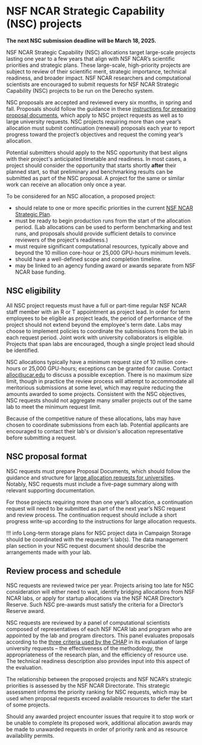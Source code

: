 # NSF NCAR Strategic Capability (NSC) projects

**The next NSC submission deadline will be March 18, 2025.**

NSF NCAR Strategic Capability (NSC) allocations target large-scale projects lasting 
one year to a few years that align with NSF NCAR’s scientific priorities and 
strategic plans. These large-scale, high-priority projects are subject to review 
of their scientific merit, strategic importance, technical readiness, and broader 
impact. NSF NCAR researchers and computational scientists are encouraged to submit 
requests for NSF NCAR Strategic Capability (NSC) projects to be run on the Derecho system. 

NSC proposals are accepted and reviewed every six months, in spring and fall. 
Proposals should follow the guidance in these [instructions for preparing proposal 
documents](https://ncar-hpc-docs.readthedocs.io/en/latest/allocations/university-allocations/university-large-allocation-request-preparation-instructions/),
which apply to NSC project requests as well as to large university 
requests. NSC projects requiring more than one year’s allocation must submit 
continuation (renewal) proposals each year to report progress toward the 
project’s objectives and request the coming year’s allocation.

Potential submitters should apply to the NSC opportunity that best aligns 
with their project's anticipated timetable and readiness. In most cases, 
a project should consider the opportunity that starts shortly **after** their 
planned start, so that preliminary and benchmarking results can be submitted 
as part of the NSC proposal. A project for the same or similar work can 
receive an allocation only once a year.

To be considered for an NSC allocation, a proposed project:

* should relate to one or more specific priorities in the current [NSF NCAR Strategic Plan](https://ncar.ucar.edu/sites/default/files/documents/related-links/2020-06/NCAR_StrategicPlan_2020-24_Final.pdf).
* must be ready to begin production runs from the start of the allocation period. (Lab allocations can be used to perform benchmarking and test runs, and proposals should provide sufficient details to convince reviewers of the project's readiness.)
* must require significant computational resources, typically above and beyond the 10 million core-hour or 25,000 GPU-hours minimum levels.
* should have a well-defined scope and completion timeline.
* may be linked to an agency funding award or awards separate from NSF NCAR base funding.

## NSC eligibility
All NSC project requests must have a full or part-time regular NSF NCAR staff 
member with an R or T appointment as project lead. In order for term employees 
to be eligible as project leads, the period of performance of the project should 
not extend beyond the employee's term date. Labs may choose to implement policies 
to coordinate the submissions from the lab in each request period. Joint work 
with university collaborators is eligible. Projects that span labs are encouraged, 
though a single project lead should be identified.

NSC allocations typically have a minimum request size of 10 million core-hours 
or 25,000 GPU-hours; exceptions can be granted for cause. Contact 
alloc@ucar.edu to discuss a possible exception. There is no maximum size limit, 
though in practice the review process will attempt to accommodate all meritorious 
submissions at some level, which may require reducing the amounts awarded to 
some projects. Consistent with the NSC objectives, NSC requests should not aggregate 
many smaller projects out of the same lab to meet the minimum request limit.

Because of the competitive nature of these allocations, labs may have chosen 
to coordinate submissions from each lab. Potential applicants are encouraged to 
contact their lab's or division's allocation representative before submitting a 
request.

## NSC proposal format
NSC requests must prepare Proposal Documents, which should follow the guidance 
and structure for [large allocation requests for universities](https://ncar-hpc-docs.readthedocs.io/en/latest/allocations/university-allocations/university-large-allocation-request-preparation-instructions/). 
Notably, NSC requests must include a five-page summary along with relevant supporting documentation.

For those projects requiring more than one year’s allocation, a continuation request 
will need to be submitted as part of the next year’s NSC request and review process. 
The continuation request should include a short progress write-up according to the 
instructions for large allocation requests.

!!! info 
          Long-term storage plans for NSC project data in Campaign Storage should be coordinated with the requester's lab(s). 
          The data management plan section in your NSC request document should describe the arrangements made with your lab.

## Review process and schedule 
NSC requests are reviewed twice per year. Projects arising too late for NSC 
consideration will either need to wait, identify bridging allocations from NSF NCAR labs, 
or apply for startup allocations via the NSF NCAR Director’s Reserve. Such NSC pre-awards 
must satisfy the criteria for a Director’s Reserve award.

NSC requests are reviewed by a panel of computational scientists composed of 
representatives of each NSF NCAR lab and program who are appointed by the lab and program 
directors. This panel evaluates proposals according to the [three criteria used by 
the CHAP](https://ncar-hpc-docs.readthedocs.io/en/latest/allocations/chap/chap-allocation-review-criteria/) 
in its evaluation of large university requests – the effectiveness of the 
methodology, the appropriateness of the research plan, and the efficiency of resource 
use. The technical readiness description also provides input into this aspect of 
the evaluation.

The relationship between the proposed projects and NSF NCAR’s strategic priorities 
is assessed by the NSF NCAR Directorate. This strategic assessment informs the 
priority ranking for NSC requests, which may be used when proposal requests 
exceed available resources to defer the start of some projects.

Should any awarded project encounter issues that require it to stop work or 
be unable to complete its proposed work, additional allocation awards may be 
made to unawarded requests in order of priority rank and as resource availability permits.
